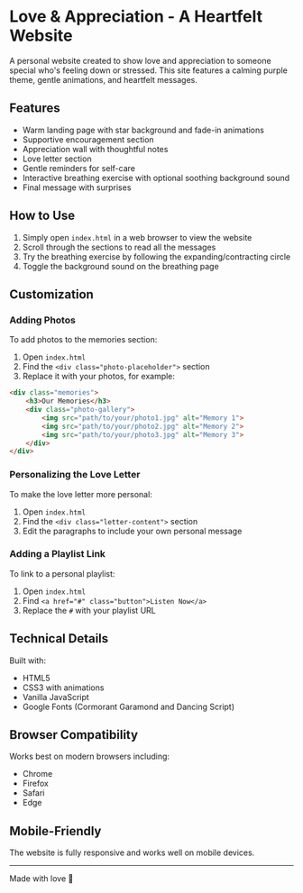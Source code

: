 # Love & Appreciation - A Heartfelt Website

A personal website created to show love and appreciation to someone special who's feeling down or stressed. This site features a calming purple theme, gentle animations, and heartfelt messages.

## Features

- Warm landing page with star background and fade-in animations
- Supportive encouragement section
- Appreciation wall with thoughtful notes
- Love letter section
- Gentle reminders for self-care
- Interactive breathing exercise with optional soothing background sound
- Final message with surprises

## How to Use

1. Simply open `index.html` in a web browser to view the website
2. Scroll through the sections to read all the messages
3. Try the breathing exercise by following the expanding/contracting circle
4. Toggle the background sound on the breathing page

## Customization

### Adding Photos

To add photos to the memories section:
1. Open `index.html`
2. Find the `<div class="photo-placeholder">` section
3. Replace it with your photos, for example:

```html
<div class="memories">
    <h3>Our Memories</h3>
    <div class="photo-gallery">
        <img src="path/to/your/photo1.jpg" alt="Memory 1">
        <img src="path/to/your/photo2.jpg" alt="Memory 2">
        <img src="path/to/your/photo3.jpg" alt="Memory 3">
    </div>
</div>
```

### Personalizing the Love Letter

To make the love letter more personal:
1. Open `index.html`
2. Find the `<div class="letter-content">` section
3. Edit the paragraphs to include your own personal message

### Adding a Playlist Link

To link to a personal playlist:
1. Open `index.html` 
2. Find `<a href="#" class="button">Listen Now</a>`
3. Replace the `#` with your playlist URL

## Technical Details

Built with:
- HTML5
- CSS3 with animations
- Vanilla JavaScript
- Google Fonts (Cormorant Garamond and Dancing Script)

## Browser Compatibility

Works best on modern browsers including:
- Chrome
- Firefox
- Safari
- Edge

## Mobile-Friendly

The website is fully responsive and works well on mobile devices.

---

Made with love 💜 